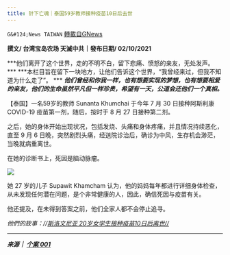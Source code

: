 ```yaml
---
title: 针下亡魂｜泰国59岁教师接种疫苗10日后去世
---
```

`G&#124;News TAIWAN` [轉載自GNews](https://gnews.org/zh-hans/1568655/)

**撰文/ 台湾宝岛农场 天滅中共｜發布日期/ 02/10/2021**

***他们离开了这个世界，走的不明不白，留下悲痛、愤怒的亲友，无处发声。 ***
***本栏目旨在留下一块地方，让他们告诉这个世界，“我曾经来过，但我不知道为什么走了”。 ***
***他们曾经和你我一样，也有想要实现的梦想，也有想要相爱的亲友，他们的生命虽然平凡但一样珍贵，希望有一天，公道会还他们一个真相。***

【泰国】一名59岁的教师 Sunanta Khumchai 于今年 7 月 30 日接种阿斯利康 COVID-19 疫苗第一剂，随后，按时于 8 月 27 日接种第二剂。

之后，她的身体开始出现状况，包括发烧、头痛和身体疼痛，并且情况持续恶化，直至 9 月 6 日晚，突然剧烈头痛，经送院诊治后，确诊为中风，生存机会渺茫，当晚就病重离世。

在她的诊断书上，死因是脑动脉瘤。

![](https://assets.gnews.org/wp-content/uploads/2021/10/Sunantha-Khumchai-513x720.jpeg)

她 27 岁的儿子 Supawit Khamcham 认为，他的妈妈每年都进行详细身体检查，从未发现任何潜在问题，是个非常健康的人，因此，确信死因与疫苗有关。

他还提及，在未得到答案之前，他们全家人都不会停止追寻。

*他們的故事：//[斯洛文尼亚 20](https://gnews.org/zh-hant/1568492/)[岁](https://gnews.org/zh-hans/1568651/)[女学生接种疫苗10日后离世//](https://gnews.org/zh-hant/1568492/)*

* * *

***来源｜ [个案 001](https://thecovidworld.com/sunanta-khumchai-59-year-old-teacher-dies-10-days-after-the-astrazeneca-covid-19-vaccine/)***
